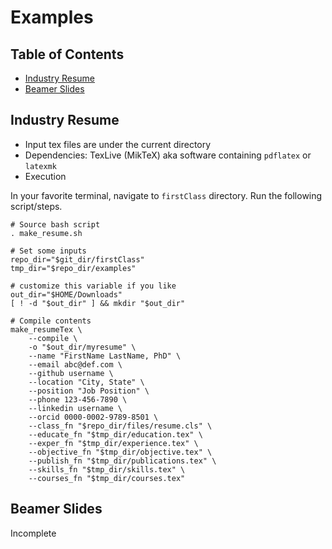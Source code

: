 # Examples

## Table of Contents

* [Industry Resume](#IRES)
* [Beamer Slides](#BEAM)

## <a name="IRES">Industry Resume</a>

* Input tex files are under the current directory
* Dependencies: TexLive (MikTeX) aka software containing 
	`pdflatex` or `latexmk`
* Execution

In your favorite terminal, navigate to `firstClass` 
directory. Run the following script/steps.

```Shell
# Source bash script
. make_resume.sh

# Set some inputs
repo_dir="$git_dir/firstClass"
tmp_dir="$repo_dir/examples"

# customize this variable if you like
out_dir="$HOME/Downloads"
[ ! -d "$out_dir" ] && mkdir "$out_dir"

# Compile contents
make_resumeTex \
	--compile \
	-o "$out_dir/myresume" \
	--name "FirstName LastName, PhD" \
	--email abc@def.com \
	--github username \
	--location "City, State" \
	--position "Job Position" \
	--phone 123-456-7890 \
	--linkedin username \
	--orcid 0000-0002-9789-8501 \
	--class_fn "$repo_dir/files/resume.cls" \
	--educate_fn "$tmp_dir/education.tex" \
	--exper_fn "$tmp_dir/experience.tex" \
	--objective_fn "$tmp_dir/objective.tex" \
	--publish_fn "$tmp_dir/publications.tex" \
	--skills_fn "$tmp_dir/skills.tex" \
	--courses_fn "$tmp_dir/courses.tex"

```

## <a name="BEAM">Beamer Slides</a>

Incomplete
